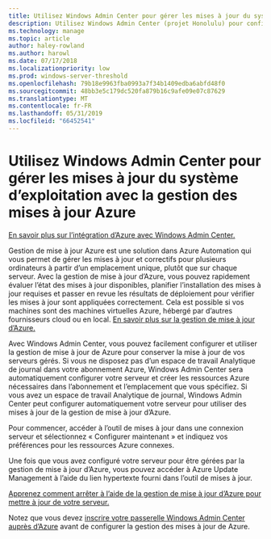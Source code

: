 ```yaml
---
title: Utilisez Windows Admin Center pour gérer les mises à jour du système d’exploitation avec la gestion des mises à jour Azure
description: Utilisez Windows Admin Center (projet Honolulu) pour configurer la gestion de mise à jour d’Azure pour gérer le système d’exploitation met à jour.
ms.technology: manage
ms.topic: article
author: haley-rowland
ms.author: harowl
ms.date: 07/17/2018
ms.localizationpriority: low
ms.prod: windows-server-threshold
ms.openlocfilehash: 79b18e9963fba0993a7f34b1409edba6abfd48f0
ms.sourcegitcommit: 48bb3e5c179dc520fa879b16c9afe09e07c87629
ms.translationtype: MT
ms.contentlocale: fr-FR
ms.lasthandoff: 05/31/2019
ms.locfileid: "66452541"
---
```

# <a name="use-windows-admin-center-to-manage-operating-system-updates-with-azure-update-management"></a>Utilisez Windows Admin Center pour gérer les mises à jour du système d’exploitation avec la gestion des mises à jour Azure

[En savoir plus sur l’intégration d’Azure avec Windows Admin Center.](../plan/azure-integration-options.md)

Gestion de mise à jour Azure est une solution dans Azure Automation qui vous permet de gérer les mises à jour et correctifs pour plusieurs ordinateurs à partir d’un emplacement unique, plutôt que sur chaque serveur. Avec la gestion de mise à jour d’Azure, vous pouvez rapidement évaluer l’état des mises à jour disponibles, planifier l’installation des mises à jour requises et passer en revue les résultats de déploiement pour vérifier les mises à jour sont appliquées correctement. Cela est possible si vos machines sont des machines virtuelles Azure, hébergé par d’autres fournisseurs cloud ou en local. [En savoir plus sur la gestion de mise à jour d’Azure.](https://docs.microsoft.com/azure/automation/automation-update-management)

Avec Windows Admin Center, vous pouvez facilement configurer et utiliser la gestion de mise à jour de Azure pour conserver la mise à jour de vos serveurs gérés. Si vous ne disposez pas d’un espace de travail Analytique de journal dans votre abonnement Azure, Windows Admin Center sera automatiquement configurer votre serveur et créer les ressources Azure nécessaires dans l’abonnement et l’emplacement que vous spécifiez. Si vous avez un espace de travail Analytique de journal, Windows Admin Center peut configurer automatiquement votre serveur pour utiliser des mises à jour de la gestion de mise à jour d’Azure.  

Pour commencer, accéder à l’outil de mises à jour dans une connexion serveur et sélectionnez « Configurer maintenant » et indiquez vos préférences pour les ressources Azure connexes. 

Une fois que vous avez configuré votre serveur pour être gérées par la gestion de mise à jour d’Azure, vous pouvez accéder à Azure Update Management à l’aide du lien hypertexte fourni dans l’outil de mises à jour. 

[Apprenez comment arrêter à l’aide de la gestion de mise à jour d’Azure pour mettre à jour de votre serveur.](azure-monitor.md#disabling-monitoring)

Notez que vous devez [inscrire votre passerelle Windows Admin Center auprès d’Azure](../configure/azure-integration.md) avant de configurer la gestion des mises à jour de Azure.

